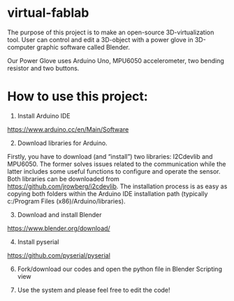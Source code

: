 # virtual-fablab
The purpose of this project is to make an open-source 3D-virtualization tool.
User can control and edit a 3D-object with a power glove in 3D-computer graphic software called Blender.

Our Power Glove uses Arduino Uno, MPU6050 accelerometer, two bending resistor and two buttons.

# How to use this project:
1. Install Arduino IDE

https://www.arduino.cc/en/Main/Software

2. Download libraries for Arduino.

Firstly, you have to download (and “install”) two libraries: I2Cdevlib and MPU6050. The former solves issues related to the communication while the latter includes some useful functions to configure and operate the sensor. Both libraries can be downloaded from https://github.com/jrowberg/i2cdevlib. The installation process is as easy as copying both folders within the Arduino IDE installation path (typically c:/Program Files (x86)/Arduino/libraries).

3. Download and install Blender

https://www.blender.org/download/

4. Install pyserial

https://github.com/pyserial/pyserial

6. Fork/download our codes and open the python file in Blender Scripting view

7. Use the system and please feel free to edit the code!
